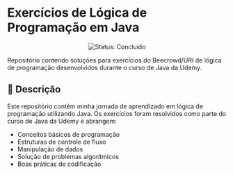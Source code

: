 # Exercícios de Lógica de Programação em Java

<p align="center">
  <img src="https://img.shields.io/badge/STATUS-CONCLUÍDO-brightgreen" alt="Status: Concluído">
</p>

Repositório contendo soluções para exercícios do Beecrowd/URI de lógica de programação desenvolvidos durante o curso de Java da Udemy.

## 📝 Descrição

Este repositório contém minha jornada de aprendizado em lógica de programação utilizando Java. Os exercícios foram resolvidos como parte do curso de Java da Udemy e abrangem:

- Conceitos básicos de programação
- Estruturas de controle de fluxo
- Manipulação de dados
- Solução de problemas algorítmicos
- Boas práticas de codificação



